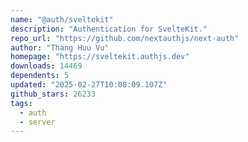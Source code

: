 ```yaml
---
name: "@auth/sveltekit"
description: "Authentication for SvelteKit."
repo_url: "https://github.com/nextauthjs/next-auth"
author: "Thang Huu Vu"
homepage: "https://sveltekit.authjs.dev"
downloads: 14469
dependents: 5
updated: "2025-02-27T10:08:09.107Z"
github_stars: 26233
tags: 
  - auth
  - server
---
```

